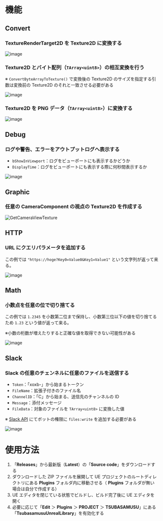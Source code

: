 # 機能
## Convert
### TextureRenderTarget2D を Texture2D に変換する

![image](https://github.com/user-attachments/assets/820d1511-396a-42be-abfb-1ee70b14461e)
### Texture2D とバイト配列（``TArray<uint8>``）の相互変換を行う

※ ``ConvertByteArrayToTexture()`` で変換後の Texture2D のサイズを指定する引数は変換前の Texture2D のそれと一致させる必要がある

![image](https://github.com/user-attachments/assets/972f963b-9ffd-4ecf-b1bc-089d6c0774a5)
### Texture2D を PNG データ（``TArray<uint8>``）に変換する

![image](https://github.com/user-attachments/assets/36134ea8-cdef-437e-965c-dec63469340a)
## Debug
### ログや警告、エラーをアウトプットログへ表示する
- ``bShowInViewport``：ログをビューポートにも表示するかどうか
- ``DisplayTime``：ログをビューポートにも表示する際に何秒間表示するか

![image](https://github.com/user-attachments/assets/733ef8ee-f549-4765-add9-27e81cb8fb1d)
## Graphic
### 任意の CameraComponent の視点の Texture2D を作成する

![GetCameraViewTexture](https://github.com/user-attachments/assets/c5f0f410-5269-469e-ba4c-773e5c41d4e7)
## HTTP
### URL にクエリパラメータを追加する
この例では ``"https://hoge?Key0=Value0&Key1=Value1"`` という文字列が返って来る。

![image](https://github.com/user-attachments/assets/75cba269-2469-4fde-aa43-1bc26266ccfe)
## Math
### 小数点を任意の位で切り捨てる
この例では ``1.2345`` を小数第二位まで保持し、小数第三位以下の値を切り捨てるため ``1.23`` という値が返って来る。

※小数の桁数が増えたりすると正確な値を取得できない可能性がある

![image](https://github.com/user-attachments/assets/e7f8583d-e28d-48d9-948b-c205c5f15d7c)
## Slack
### Slack の任意のチェンネルに任意のファイルを送信する
- ``Token``：「xoxb-」から始まるトークン
- ``FileName``：拡張子付きのファイル名
- ``ChannelID``：「C」から始まる、送信先のチャンネルの ID
- ``Message``：添付メッセージ
- ``FileData``：対象のファイルを ``TArray<uint8>`` に変換した値

※ [Slack API](https://api.slack.com/) にてボットの権限に ``files:write`` を追加する必要がある

![image](https://github.com/user-attachments/assets/d6ae57c4-fdea-4a47-9b93-b5420ab6d0b1)
# 使用方法
1. 「**Releases**」から最新版（**Latest**）の「**Source code**」をダウンロードする
2. ダウンロードした ZIP ファイルを展開して UE プロジェクトのルートディレクトリにある **Plugins** フォルダ内に移動させる（ **Plugins** フォルダが無い場合は自分で作成する）
3. UE エディタを閉じている状態でビルドし、ビルド完了後に UE エディタを開く
4. 必要に応じて「**Edit** ＞ **Plugins** ＞ **PROJECT** ＞ **TSUBASAMUSU**」にある「**TsubasamusuUnrealLibrary**」を有効化する
